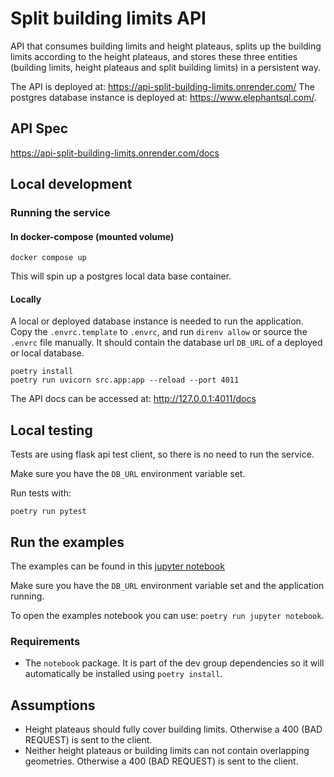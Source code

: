 # Split building limits API

API that consumes building limits and height plateaus, splits up the building limits
according to the height plateaus, and stores these three entities (building limits,
height plateaus and split building limits) in a persistent way.

The API is deployed at: <https://api-split-building-limits.onrender.com/>
The postgres database instance is deployed at: <https://www.elephantsql.com/>.

## API Spec

<https://api-split-building-limits.onrender.com/docs>

## Local development

### Running the service

#### In docker-compose (mounted volume)

```shell
docker compose up
```

This will spin up a postgres local data base container.

#### Locally

A local or deployed database instance is needed to run the application.
Copy the `.envrc.template` to `.envrc`, and run `direnv allow` or source
the `.envrc` file manually. It should contain the database url `DB_URL`
of a deployed or local database.

```shell
poetry install
poetry run uvicorn src.app:app --reload --port 4011
```

The API docs can be accessed at: <http://127.0.0.1:4011/docs>

## Local testing

Tests are using flask api test client, so there is no need to run the
service.

Make sure you have the `DB_URL` environment variable set.

Run tests with:

```shell
poetry run pytest
```

## Run the examples

The examples can be found in this [jupyter
notebook](examples/split_building_limits_examples.ipynb)

Make sure you have the `DB_URL` environment variable set and the
application running.

To open the examples notebook you can use: `poetry run jupyter
notebook`.

### Requirements

- The `notebook` package. It is part of the dev group dependencies
 so it will automatically be installed using `poetry install`.

## Assumptions

- Height plateaus should fully cover building limits. Otherwise a 400
  (BAD REQUEST) is sent to the client.
- Neither height plateaus or building limits can not contain
  overlapping geometries. Otherwise a 400 (BAD REQUEST) is sent to
  the client.
